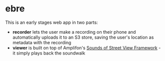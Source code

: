 # ebre

This is an early stages web app in two parts:

- **recorder** lets the user make a recording on their phone and automatically uploads it to an S3 store, saving the user's location as metadata with the recording
- **viewer** is built on top of Amplifon's [Sounds of Street View Framework](https://github.com/Amplifon/Sounds-of-Street-View-Framework) - it simply plays back the soundwalk

